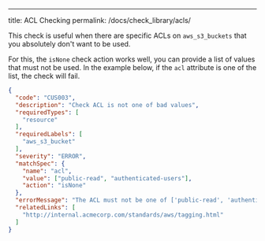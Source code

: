 ---
title: ACL Checking
permalink: /docs/check_library/acls/

This check is useful when there are specific ACLs on `aws_s3_buckets` that you absolutely don't want to be used.

For this, the `isNone` check action works well, you can provide a list of values that must not be used. In the example below, if the `acl` attribute is one of the list, the check will fail.



```json
{
  "code": "CUS003",
  "description": "Check ACL is not one of bad values",
  "requiredTypes": [
    "resource"
  ],
  "requiredLabels": [
    "aws_s3_bucket"
  ],
  "severity": "ERROR",
  "matchSpec": {
    "name": "acl",
    "value": ["public-read", "authenticated-users"],
    "action": "isNone"
  },
  "errorMessage": "The ACL must not be one of ['public-read', 'authenticated-users']",
  "relatedLinks": [
    "http://internal.acmecorp.com/standards/aws/tagging.html"
  ]
}
```